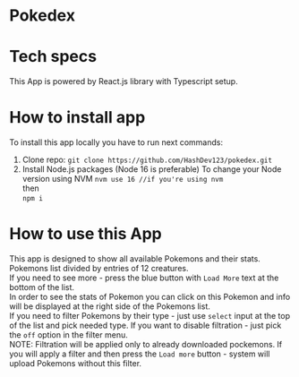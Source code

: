 # Pokedex

# Tech specs

This App is powered by React.js library with Typescript setup.

# How to install app

To install this app locally you have to run next commands:

1. Clone repo:
   `git clone https://github.com/HashDev123/pokedex.git`
2. Install Node.js packages (Node 16 is preferable)
   To change your Node version using NVM
   `nvm use 16 //if you're using nvm` <br>
   then <br>
   `npm i`

# How to use this App

This app is designed to show all available Pokemons and their stats. Pokemons list divided by entries of 12 creatures. <br>
If you need to see more - press the blue button with `Load More` text at the bottom of the list. <br>
In order to see the stats of Pokemon you can click on this Pokemon and info will be displayed at the right side of the Pokemons list. <br>
If you need to filter Pokemons by their type - just use `select` input at the top of the list and pick needed type. If you want to disable filtration - just pick the `off` option in the filter menu. <br>
NOTE: Filtration will be applied only to already downloaded pockemons. If you will apply a filter and then press the `Load more` button - system will upload Pokemons without this filter.
